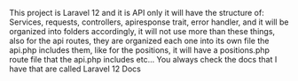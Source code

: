 This project is Laravel 12 and it is API only 
it will have the structure of: 
Services, requests, controllers, apiresponse trait, error handler, and it will be organized into folders accordingly, it will not use more than these things, also for the api routes, they are organized each one into its own file the api.php includes them, like for the positions, it will have a positions.php route file that the api.php includes etc... 
You always check the docs that I have that are called Laravel 12 Docs
